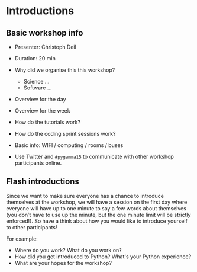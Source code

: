 # Introductions

## Basic workshop info

* Presenter: Christoph Deil
* Duration: 20 min

* Why did we organise this this workshop?
  * Science ...
  * Software ...
* Overview for the day
* Overview for the week
* How do the tutorials work?
* How do the coding sprint sessions work?
* Basic info: WIFI / computing / rooms / buses
* Use Twitter and `#pygamma15` to communicate with other workshop participants online.

## Flash introductions

Since we want to make sure everyone has a chance to introduce themselves at the
workshop, we will have a session on the first day where everyone will have up to
one minute to say a few words about themselves (you don’t have to use up the
minute, but the one minute limit will be strictly enforced!). So have a think
about how you would like to introduce yourself to other participants!

For example:

* Where do you work? What do you work on?
* How did you get introduced to Python? What's your Python experience?
* What are your hopes for the workshop?
